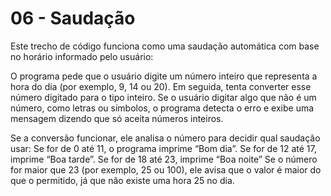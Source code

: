 # 06 - Saudação

Este trecho de código funciona como uma saudação automática com base no horário informado pelo usuário:

O programa pede que o usuário digite um número inteiro que representa a hora do dia (por exemplo, 9, 14 ou 20).
Em seguida, tenta converter esse número digitado para o tipo inteiro. Se o usuário digitar algo que não é um número, como letras ou símbolos, o programa detecta o erro e exibe uma mensagem dizendo que só aceita números inteiros.

Se a conversão funcionar, ele analisa o número para decidir qual saudação usar:
    Se for de 0 até 11, o programa imprime “Bom dia”.
    Se for de 12 até 17, imprime “Boa tarde”.
    Se for de 18 até 23, imprime “Boa noite”
    Se o número for maior que 23 (por exemplo, 25 ou 100), ele avisa que o valor é maior do que o permitido, já que não existe uma hora 25 no dia.
